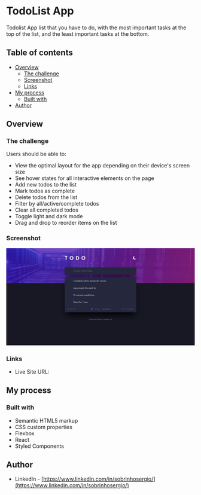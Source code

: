 # TodoList App

Todolist App list that you have to do, with the most important tasks at the top of the list, and the least important tasks at the bottom.

## Table of contents

- [Overview](#overview)
  - [The challenge](#the-challenge)
  - [Screenshot](#screenshot)
  - [Links](#links)
- [My process](#my-process)
  - [Built with](#built-with)
- [Author](#author)

## Overview

### The challenge

Users should be able to:

- View the optimal layout for the app depending on their device's screen size
- See hover states for all interactive elements on the page
- Add new todos to the list
- Mark todos as complete
- Delete todos from the list
- Filter by all/active/complete todos
- Clear all completed todos
- Toggle light and dark mode
- Drag and drop to reorder items on the list

### Screenshot

<img src="https://github.com/gbopola/todolist-drag-and-drop/blob/master/screencapture-localhost-3000-2022-04-11-15_38_20.png" width="800" />

### Links

- Live Site URL: []()

## My process

### Built with

- Semantic HTML5 markup
- CSS custom properties
- Flexbox
- React
- Styled Components

## Author

- LinkedIn - [https://www.linkedin.com/in/sobrinhosergio/](https://www.linkedin.com/in/sobrinhosergio/)
